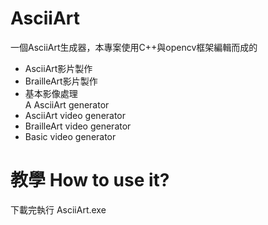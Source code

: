 # AsciiArt
一個AsciiArt生成器，本專案使用C++與opencv框架編輯而成的<br>
- AsciiArt影片製作<br>
- BrailleArt影片製作<br>
- 基本影像處理<br>
A AsciiArt generator<br>
- AsciiArt video generator
- BrailleArt video generator
- Basic video generator

# 教學 How to use it?
下載完執行 AsciiArt.exe
